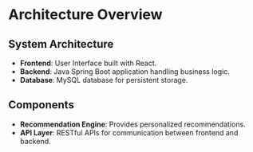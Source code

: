 # Architecture Overview

## System Architecture
- **Frontend**: User Interface built with React.
- **Backend**: Java Spring Boot application handling business logic.
- **Database**: MySQL database for persistent storage.

## Components
- **Recommendation Engine**: Provides personalized recommendations.
- **API Layer**: RESTful APIs for communication between frontend and backend.
